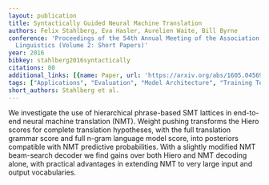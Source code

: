 ```yaml
---
layout: publication
title: Syntactically Guided Neural Machine Translation
authors: Felix Stahlberg, Eva Hasler, Aurelien Waite, Bill Byrne
conference: 'Proceedings of the 54th Annual Meeting of the Association for Computational
  Linguistics (Volume 2: Short Papers)'
year: 2016
bibkey: stahlberg2016syntactically
citations: 80
additional_links: [{name: Paper, url: 'https://arxiv.org/abs/1605.04569'}]
tags: ["Applications", "Evaluation", "Model Architecture", "Training Techniques"]
short_authors: Stahlberg et al.
---
```

We investigate the use of hierarchical phrase-based SMT lattices in
end-to-end neural machine translation (NMT). Weight pushing transforms the
Hiero scores for complete translation hypotheses, with the full translation
grammar score and full n-gram language model score, into posteriors compatible
with NMT predictive probabilities. With a slightly modified NMT beam-search
decoder we find gains over both Hiero and NMT decoding alone, with practical
advantages in extending NMT to very large input and output vocabularies.